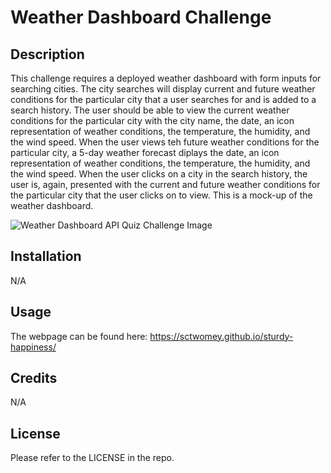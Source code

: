 # Weather Dashboard Challenge

## Description
This challenge requires a deployed weather dashboard with form inputs for searching cities. The city searches will display current and future weather conditions for the particular city that a user searches for and is added to a search history. The user should be able to view the current weather conditions for the particular city with the city name, the date, an icon representation of weather conditions, the temperature, the humidity, and the wind speed. When the user views teh future weather conditions for the particular city, a 5-day weather forecast diplays the date, an icon representation of weather conditions, the temperature, the humidity, and the wind speed. When the user clicks on a city in the search history, the user is, again, presented with the current and future weather conditions for the particular city that the user clicks on to view. This is a mock-up of the weather dashboard.


<img src="" alt="Weather Dashboard API Quiz Challenge Image" title="Weather Dashboard Challenge Screenshot">

## Installation

N/A

## Usage

The webpage can be found here: https://sctwomey.github.io/sturdy-happiness/

## Credits

N/A

## License

Please refer to the LICENSE in the repo.